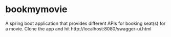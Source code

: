 # bookmymovie
A spring boot application that provides different APIs for booking seat(s) for a movie.
Clone the app and hit http://localhost:8080/swagger-ui.html

